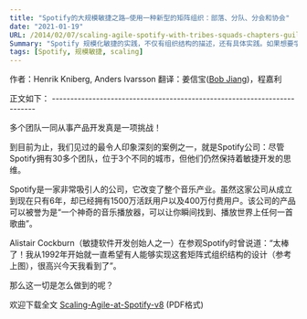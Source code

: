 ```yaml
---
title: "Spotify的大规模敏捷之路—使用一种新型的矩阵组织：部落、分队、分会和协会"
date: "2021-01-19"
URL: /2014/02/07/scaling-agile-spotify-with-tribes-squads-chapters-guilds/
Summary: "Spotify 规模化敏捷的实践，不仅有组织结构的描述，还有具体实践。如果想要学习 Spotify 的敏捷，这是第一篇地点。随手分享给你的朋友 ：）"
tags: [Spotify, 规模敏捷, scaling]
---
```


作者：Henrik Kniberg, Anders Ivarsson 翻译：姜信宝([Bob Jiang](https://bobjiang.com/))，程嘉利

正文如下： -------------------------------------------------------------------------

多个团队一同从事产品开发真是一项挑战！

到目前为止，我们见过的最令人印象深刻的案例之一，就是Spotify公司：尽管Spotify拥有30多个团队，位于3个不同的城市，但他们仍然保持着敏捷开发的思维。

Spotify是一家非常吸引人的公司，它改变了整个音乐产业。虽然这家公司从成立到现在只有6年，却已经拥有1500万活跃用户以及400万付费用户。该公司的产品可以被誉为是“一个神奇的音乐播放器，可以让你瞬间找到、播放世界上任何一首歌曲”。

Alistair Cockburn（敏捷软件开发创始人之一）在参观Spotify时曾说道：“太棒了！我从1992年开始就一直希望有人能够实现这套矩阵式组织结构的设计（参考上图），很高兴今天我看到了”。

那么这一切是怎么做到的呢？

欢迎下载全文 [Scaling-Agile-at-Spotify-v8](/images/Scaling-Agile-at-Spotify-v8.pdf) (PDF格式)
